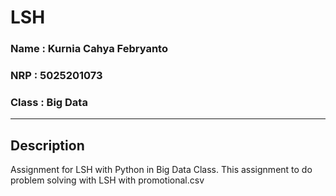 # LSH 

### Name : Kurnia Cahya Febryanto
### NRP : 5025201073
### Class : Big Data

-----

## Description
Assignment for LSH with Python in Big Data Class. This assignment to do problem solving with LSH with promotional.csv

